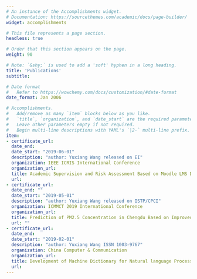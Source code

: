 ```yaml
---
# An instance of the Accomplishments widget.
# Documentation: https://sourcethemes.com/academic/docs/page-builder/
widget: accomplishments

# This file represents a page section.
headless: true

# Order that this section appears on the page.
weight: 90

# Note: `&shy;` is used to add a 'soft' hyphen in a long heading.
title: 'Publications'
subtitle:

# Date format
#   Refer to https://wowchemy.com/docs/customization/#date-format
date_format: Jan 2006

# Accomplishments.
#   Add/remove as many `item` blocks below as you like.
#   `title`, `organization`, and `date_start` are the required parameters.
#   Leave other parameters empty if not required.
#   Begin multi-line descriptions with YAML's `|2-` multi-line prefix.
item:
- certificate_url: 
  date_end: 
  date_start: "2019-06-01"
  description: "author: Yuxiang Wang released on EI"
  organization: IEEE ICRIS International Conference
  organization_url: 
  title: Academic Supervision and Risk Assessment Based on Moodle LMS Data
  url: 
- certificate_url: 
  date_end: ""
  date_start: "2019-05-01"
  description: "author: Yuxiang Wang released on ISTP/CPCI"
  organization: ICMMCT 2019 International Conference
  organization_url: 
  title: Prediction of PM2.5 Concentration in Chengdu Based on Improved BP Neural Network
  url: ""
- certificate_url: 
  date_end: 
  date_start: "2019-02-01"
  description: "author: Yuxiang Wang ISSN 1003-9767"
  organization: China Computer & Communication
  organization_url: 
  title: Development of Machine Dictionary for Natural language Processing
  url: 
---
```

